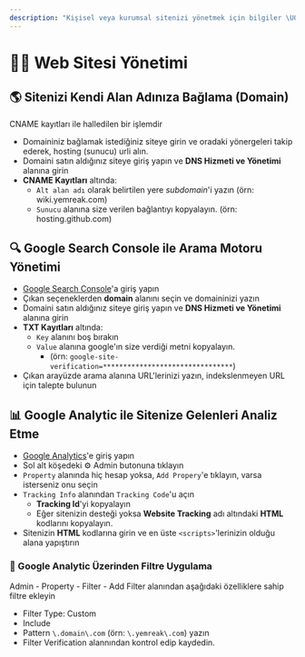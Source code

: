 ```yaml
---
description: "Kişisel veya kurumsal sitenizi yönetmek için bilgiler \U0001F4D3"
---
```


# 👨‍💼 Web Sitesi Yönetimi

## 🌎 Sitenizi Kendi Alan Adınıza Bağlama \(Domain\)

CNAME kayıtları ile halledilen bir işlemdir

* Domaininiz bağlamak istediğiniz siteye girin ve oradaki yönergeleri takip ederek, hosting \(sunucu\) urli alın.
* Domaini satın aldığınız siteye giriş yapın ve **DNS Hizmeti ve Yönetimi** alanına girin
* **CNAME Kayıtları** altında:
  * `Alt alan adı` olarak belirtilen yere _subdomain_'i yazın \(örn: wiki.yemreak.com\)
  * `Sunucu` alanına size verilen bağlantıyı kopyalayın. \(örn: hosting.github.com\)

## 🔍 Google Search Console ile Arama Motoru Yönetimi

* [Google Search Console](https://search.google.com/search-console/welcome?utm_source=about-page)'a giriş yapın
* Çıkan seçeneklerden **domain** alanını seçin ve domaininizi yazın
* Domaini satın aldığınız siteye giriş yapın ve **DNS Hizmeti ve Yönetimi** alanına girin
* **TXT Kayıtları** altında:
  * `Key` alanını boş bırakın
  * `Value` alanına google'ın size verdiği metni kopyalayın. 
    * \(örn: `google-site-verification=********************************`\)
* Çıkan arayüzde arama alanına URL'lerinizi yazın, indekslenmeyen URL için talepte bulunun

## 📊 Google Analytic ile Sitenize Gelenleri Analiz Etme

* [Google Analytics](http://analytics.google.com)'e giriş yapın
* Sol alt köşedeki ⚙ Admin butonuna tıklayın
* `Property` alanında hiç hesap yoksa, `Add Propery`'e tıklayın, varsa isterseniz onu seçin
* `Tracking Info` alanından `Tracking Code`'u açın
  * **Tracking Id**'yi kopyalayın
  * Eğer sitenizin desteği yoksa **Website Tracking** adı altındaki **HTML** kodlarını kopyalayın.
* Sitenizin **HTML** kodlarına girin ve en üste `<scripts>`'lerinizin olduğu alana yapıştırın

### 💠 Google Analytic Üzerinden Filtre Uygulama

Admin - Property - Filter - Add Filter alanından aşağıdaki özelliklere sahip filtre ekleyin

* Filter Type: Custom
* Include
* Pattern `\.domain\.com` \(örn: `\.yemreak\.com`\) yazın
* Filter Verification alannından kontrol edip kaydedin.

